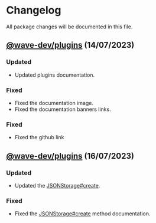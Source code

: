 # Changelog

All package changes will be documented in this file.

## [@wave-dev/plugins](https://www.npmjs.com/package/@wave-dev/plugins) (14/07/2023)

### Updated

- Updated plugins documentation.

### Fixed

- Fixed the documentation image.
- Fixed the documentation banners links.

### Fixed

- Fixed the github link

## [@wave-dev/plugins](https://www.npmjs.com/package/@wave-dev/plugins) (16/07/2023)

### Updated

- Updated the [JSONStorage#create](/plugins/typings/classes/JSONStorage.d.ts).

### Fixed

- Fixed the [JSONStorage#create](/plugins/typings/classes/JSONStorage.d.ts) method documentation.
